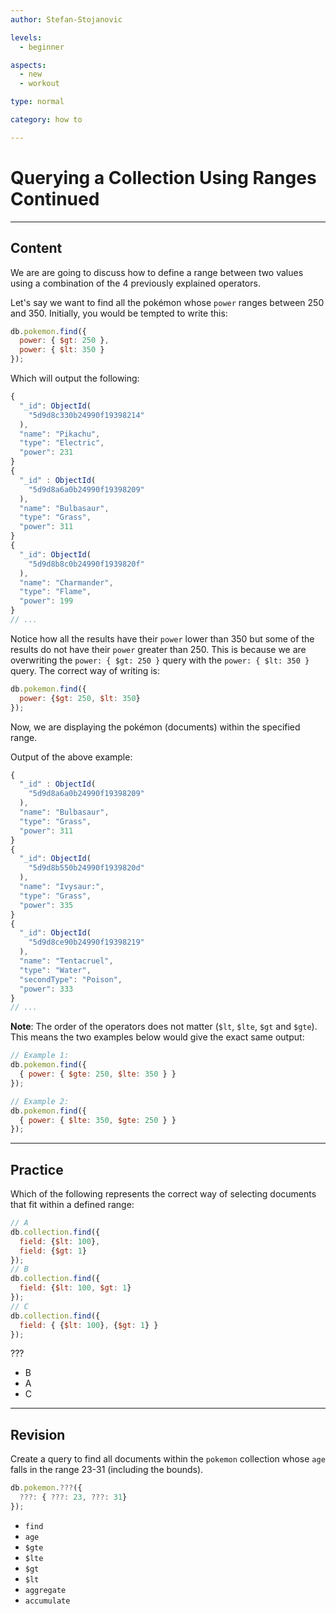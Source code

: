 ```yaml
---
author: Stefan-Stojanovic

levels:
  - beginner

aspects:
  - new
  - workout

type: normal

category: how to

---
```


# Querying a Collection Using Ranges Continued

---
## Content

We are are going to discuss how to define a range between two values using a combination of the 4 previously explained operators.

Let's say we want to find all the pokémon whose `power` ranges between 250 and 350. Initially, you would be tempted to write this:

```javascript
db.pokemon.find({
  power: { $gt: 250 },
  power: { $lt: 350 }
});
```

Which will output the following:
```javascript
{
  "_id": ObjectId(
    "5d9d8c330b24990f19398214"
  ),
  "name": "Pikachu",
  "type": "Electric",
  "power": 231
}
{
  "_id" : ObjectId(
    "5d9d8a6a0b24990f19398209"
  ),
  "name": "Bulbasaur",
  "type": "Grass",
  "power": 311
}
{
  "_id": ObjectId(
    "5d9d8b8c0b24990f1939820f"
  ),
  "name": "Charmander",
  "type": "Flame",
  "power": 199
}
// ...
```

Notice how all the results have their `power` lower than 350 but some of the results do not have their `power` greater than 250. This is because we are overwriting the `power: { $gt: 250 }` query with the `power: { $lt: 350 }` query. The correct way of writing is:

```js
db.pokemon.find({
  power: {$gt: 250, $lt: 350}
});
```

Now, we are displaying the pokémon (documents) within the specified range.

Output of the above example:
```javascript
{
  "_id" : ObjectId(
    "5d9d8a6a0b24990f19398209"
  ),
  "name": "Bulbasaur",
  "type": "Grass",
  "power": 311
}
{
  "_id": ObjectId(
    "5d9d8b550b24990f1939820d"
  ),
  "name": "Ivysaur:",
  "type": "Grass",
  "power": 335
}
{
  "_id": ObjectId(
    "5d9d8ce90b24990f19398219"
  ),
  "name": "Tentacruel",
  "type": "Water",
  "secondType": "Poison",
  "power": 333
}
// ...
```

**Note**: The order of the operators does not matter (`$lt`, `$lte`, `$gt` and `$gte`). This means the two examples below would give the exact same output:

```javascript
// Example 1:
db.pokemon.find({
  { power: { $gte: 250, $lte: 350 } }
});

// Example 2:
db.pokemon.find({
  { power: { $lte: 350, $gte: 250 } }
});
```

---
## Practice

Which of the following represents the correct way of selecting documents that fit within a defined range:

```js
// A
db.collection.find({
  field: {$lt: 100},
  field: {$gt: 1}
});
// B
db.collection.find({
  field: {$lt: 100, $gt: 1}
});
// C
db.collection.find({
  field: { {$lt: 100}, {$gt: 1} }
});
```

???

* B
* A
* C

---
## Revision

Create a query to find all documents within the `pokemon` collection whose `age` falls in the range 23-31 (including the bounds).

```javascript
db.pokemon.???({
  ???: { ???: 23, ???: 31}
});
```

* `find`
* `age`
* `$gte`
* `$lte`
* `$gt`
* `$lt`
* `aggregate`
* `accumulate`